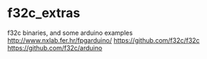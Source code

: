 # f32c_extras
f32c binaries, and some arduino examples
http://www.nxlab.fer.hr/fpgarduino/
https://github.com/f32c/f32c
https://github.com/f32c/arduino